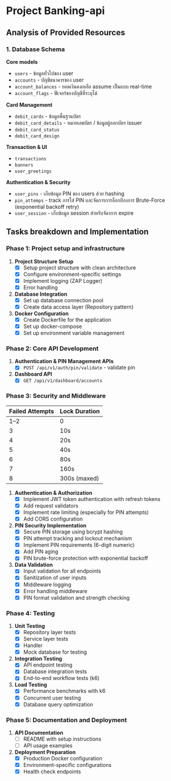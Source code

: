 # Project Banking-api

## Analysis of Provided Resources

### 1. Database Schema

**Core models**
- `users` - ข้อมูลทั่วไปของ user
- `accounts` - บัญชีธนาคารของ user
- `account_balances` - ยอดเงินคงเหลือ assume เป็นแบบ real-time
- `account_flags` - ฟีเจอร์ของบัญชีที่ระบุได้

**Card Management**
- `debit_cards` - ข้อมูลพื้นฐานบัตร
- `debit_card_details` - หมายเลขบัตร / ข้อมูลผู้ออกบัตร issuer
- `debit_card_status`
- `debit_card_design`

**Transaction & UI**
- `transactions`
- `banners`
- `user_greetings`

**Authentication & Security** 
- `user_pins` - เก็บข้อมูล PIN ของ users ด้วย hashing
- `pin_attemps` - track การใส่ PIN และจัดการการล็อกป้องการ Brute-Force (exponential backoff retry)
- `user_session` - เก็บข้อมูล session สำหรับจัดาการ expire

## Tasks breakdown and Implementation

### Phase 1: Project setup and infrastructure
<!-- **Priority: Critical | Est. time: 1-2 days** -->

1. **Project Structure Setup**
    - [x] Setup project structure with clean architecture
    - [x] Configure environment-specific settings
    - [x] Implement logging (ZAP Logger)
    - [x] Error handling
2. **Database Integration**
    - [x] Set up database connection pool
    - [x] Create data access layer (Repository pattern)
3. **Docker Configuration**
    - [x] Create Dockerfile for the application
    - [x] Set up docker-compose
    - [x] Set up environment variable management

### Phase 2: Core API Development
<!-- **Priority: Critical | Est. time: 3-4 days** -->
1. **Authentication & PIN Management APIs**
    - [x] `POST /api/v1/auth/pin/validate` - validate pin

2. **Dashboard API**
    - [x] `GET /api/v1/dashboard/accounts`

### Phase 3: Security and Middleware
| Failed Attempts | Lock Duration |
| --------------- | ------------- |
| 1–2             | 0             |
| 3               | 10s           |
| 4               | 20s           |
| 5               | 40s           |
| 6               | 80s           |
| 7               | 160s          |
| 8               | 300s (maxed)  |

1. **Authentication & Authorization**
   - [x] Implement JWT token authentication with refresh tokens
   - [x] Add request validators
   - [x] Implement rate limiting (especially for PIN attempts)
   - [x] Add CORS configuration

2. **PIN Security Implementation**
   - [x] Secure PIN storage using bcrypt hashing
   - [x] PIN attempt tracking and lockout mechanism
   - [x] Implement PIN requirements (6-digit numeric)
   - [x] Add PIN aging
   - [x] PIN brute-force protection with exponential backoff

3. **Data Validation**
   - [x] Input validation for all endpoints
   - [x] Sanitization of user inputs
   - [x] Middleware logging
   - [x] Error handling middleware
   - [x] PIN format validation and strength checking

### Phase 4: Testing 
1. **Unit Testing**
    - [x] Repository layer tests
    - [x] Service layer tests
    - [x] Handler
    - [x] Mock database for testing

2. **Integration Testing**
    - [x] API endpoint testing
    - [x] Database integration tests
    - [x] End-to-end workflow tests (k6)

3. **Load Testing**
    - [x] Performance benchmarks with k6
    - [x] Concurrent user testing
    - [x] Database query optimization
   
### Phase 5: Documentation and Deployment
1. **API Documentation**
    - [ ] README with setup instructions
    - [ ] API usage examples

2. **Deployment Preparation**
    - [x] Production Docker configuration
    - [x] Environment-specific configurations
    - [x] Health check endpoints
